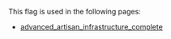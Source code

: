 This flag is used in the following pages:
 - [advanced_artisan_infrastructure_complete](../events/advanced_artisan_infrastructure_complete.md)
